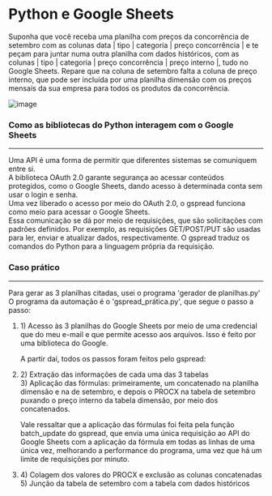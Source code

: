# Python e Google Sheets
Suponha que você receba uma planilha com preços da concorrência de setembro com as colunas data | tipo | categoria | preço concorrência | e te peçam para juntar numa outra planilha com dados históricos, com as colunas | tipo | categoria | preço concorrência | preço interno |, tudo no Google Sheets.
Repare que na coluna de setembro falta a coluna de preço interno, que pode ser incluída por uma planilha dimensão com os preços mensais da sua empresa para todos os produtos da concorrência.

![image](https://github.com/user-attachments/assets/43f3594c-03f2-4f57-b0a1-3575b3aa3763)


<h3>Como as bibliotecas do Python interagem com o Google Sheets </h3>
<hr>
Uma API é uma forma de permitir que diferentes sistemas se comuniquem entre si. <br>
A biblioteca OAuth 2.0 garante segurança ao acessar conteúdos protegidos, como o Google Sheets, dando acesso à determinada conta sem usar o login e senha. <br>
Uma vez liberado o acesso por meio do OAuth 2.0, o gspread funciona como meio para acessar o Google Sheets. <br>
Essa comunicação se dá por meio de requisições, que são solicitações com padrões definidos. Por exemplo, as requisições GET/POST/PUT são usadas para ler, enviar e atualizar dados, respectivamente. O gspread traduz os comandos do Python para a linguagem própria da requisição.

<h3>Caso prático</h3>
<hr>
Para gerar as 3 planilhas citadas, usei o programa 'gerador de planilhas.py'<br>
O programa da automação é o 'gspread_prática.py', que segue o passo a passo:<br>

<ol>
  <li>1) Acesso às 3 planilhas do Google Sheets por meio de uma credencial que do meu e-mail e que permite acesso aos arquivos. Isso é feito por uma biblioteca do Google.</li>
  
  A partir daí, todos os passos foram feitos pelo gspread:<br>
  <li>2) Extração das informações de cada uma das 3 tabelas<br>
  3) Aplicação das fórmulas: primeiramente, um concatenado na planilha dimensão e na de setembro, e depois o PROCX na tabela de setembro puxando o preço interno da tabela dimensão, por meio dos concatenados.<br></li>
  
  Vale ressaltar que a aplicação das fórmulas foi feita pela função batch_update do gspread, que envia uma única requisição ao API do Google Sheets com a aplicação da fórmula em todas as linhas de uma única vez, melhorando a performance do programa, uma vez que há um limite de requisições por minuto.<br>
  
  <li>4) Colagem dos valores do PROCX e exclusão as colunas concatenadas</li>
  5) Junção da tabela de setembro com a tabela com dados históricos</li>
</ol>
